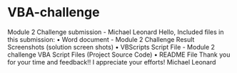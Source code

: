 # VBA-challenge
Module 2 Challenge submission - Michael Leonard
Hello,
Included files in this submission:
•	Word document - Module 2 Challenge Result Screenshots (solution screen shots)
•	VBScripts Script File - Module 2 challenge VBA Script Files (Project Source Code)
•	README File 
Thank you for your time and feedback!!  I appreciate your efforts! 
Michael Leonard
